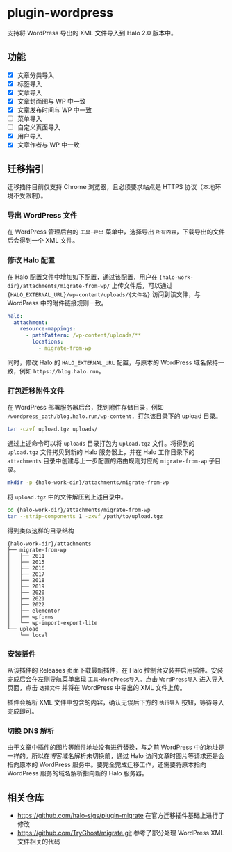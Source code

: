 # plugin-wordpress

支持将 WordPress 导出的 XML 文件导入到 Halo 2.0 版本中。

## 功能

- [x] 文章分类导入
- [x] 标签导入
- [x] 文章导入
- [x] 文章封面图与 WP 中一致
- [x] 文章发布时间与 WP 中一致
- [ ] 菜单导入
- [ ] 自定义页面导入
- [x] 用户导入
- [x] 文章作者与 WP 中一致

## 迁移指引

迁移插件目前仅支持 Chrome 浏览器，且必须要求站点是 HTTPS 协议（本地环境不受限制）。

### 导出 WordPress 文件

在 WordPress 管理后台的 `工具`-`导出` 菜单中，选择导出 `所有内容`，下载导出的文件后会得到一个 XML 文件。

### 修改 Halo 配置

在 Halo 配置文件中增加如下配置，通过该配置，用户在 `{halo-work-dir}/attachments/migrate-from-wp/` 上传文件后，可以通过 `{HALO_EXTERNAL_URL}/wp-content/uploads/{文件名}` 访问到该文件，与 WordPress 中的附件链接规则一致。

```yaml
halo:
  attachment:
    resource-mappings:
      - pathPattern: /wp-content/uploads/**
        locations:
          - migrate-from-wp
```

同时，修改 Halo 的 `HALO_EXTERNAL_URL` 配置，与原本的 WordPress 域名保持一致，例如 `https://blog.halo.run`。

### 打包迁移附件文件

在 WordPress 部署服务器后台，找到附件存储目录，例如 `/wordpress_path/blog.halo.run/wp-content`，打包该目录下的 upload 目录。

```bash
tar -czvf upload.tgz uploads/
```

通过上述命令可以将 `uploads` 目录打包为 `upload.tgz` 文件。将得到的 `upload.tgz` 文件拷贝到新的 Halo 服务器上，并在 Halo 工作目录下的 `attachments` 目录中创建与上一步配置的路由规则对应的 `migrate-from-wp` 子目录。

```bash
mkdir -p {halo-work-dir}/attachments/migrate-from-wp
```

将 `upload.tgz` 中的文件解压到上述目录中。

```bash
cd {halo-work-dir}/attachments/migrate-from-wp
tar --strip-components 1 -zxvf /path/to/upload.tgz
```

得到类似这样的目录结构

```
{halo-work-dir}/attachments
├── migrate-from-wp
│   ├── 2011
│   ├── 2015
│   ├── 2016
│   ├── 2017
│   ├── 2018
│   ├── 2019
│   ├── 2020
│   ├── 2021
│   ├── 2022
│   ├── elementor
│   ├── wpforms
│   └── wp-import-export-lite
└── upload
    └── local
```

### 安装插件

从该插件的 Releases 页面下载最新插件，在 Halo 控制台安装并启用插件。安装完成后会在左侧导航菜单出现 `工具`-`WordPress导入`。点击 `WordPress导入` 进入导入页面，点击 `选择文件` 并将在 WordPress 中导出的 XML 文件上传。

插件会解析 XML 文件中包含的内容，确认无误后下方的 `执行导入` 按钮，等待导入完成即可。

### 切换 DNS 解析

由于文章中插件的图片等附件地址没有进行替换，与之前 WordPress 中的地址是一样的。所以在博客域名解析未切换前，通过 Halo 访问文章时图片等请求还是会指向原本的 WordPress 服务中。要完全完成迁移工作，还需要将原本指向 WordPress 服务的域名解析指向新的 Halo 服务器。

## 相关仓库

- https://github.com/halo-sigs/plugin-migrate 在官方迁移插件基础上进行了修改
- https://github.com/TryGhost/migrate.git 参考了部分处理 WordPress XML 文件相关的代码
